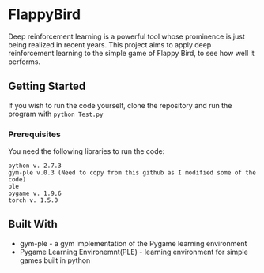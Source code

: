 # FlappyBird

Deep reinforcement learning is a powerful tool whose prominence is just being realized in recent years. This project aims to apply deep reinforcement learning to the simple game of Flappy Bird, to see how well it performs.

## Getting Started

If you wish to run the code yourself, clone the repository and run the program with 
`python Test.py`

### Prerequisites

You need the following libraries to run the code:

```
python v. 2.7.3
gym-ple v.0.3 (Need to copy from this github as I modified some of the code)
ple
pygame v. 1.9,6
torch v. 1.5.0
```


## Built With

* gym-ple - a gym implementation of the Pygame learning environment
* Pygame Learning Environemnt(PLE) - learning environment for simple games built in python
